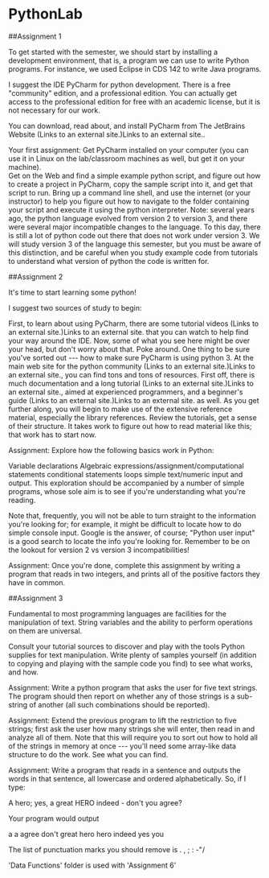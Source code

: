 # PythonLab


##Assignment 1

To get started with the semester, we should start by installing a development environment, that is, a program we can use to write Python programs.  For instance, we used Eclipse in CDS 142 to write Java programs.

I suggest the IDE PyCharm for python development.  There is a free "community" edition, and a professional edition.  You can actually get access to the professional edition for free with an academic license, but it is not necessary for our work.

You can download, read about, and install PyCharm from The JetBrains Website (Links to an external site.)Links to an external site.. 

Your first assignment: Get PyCharm installed on your computer (you can use it in Linux on the lab/classroom machines as well, but get it on your machine).  
Get on the Web and find a simple example python script, and figure out how to create a project in PyCharm, copy the sample script into it, and get that script to run.
Bring up a command line shell, and use the internet (or your instructor) to help you figure out how to navigate to the folder containing your script and execute it using the python interpreter.
Note: several years ago, the python language evolved from version 2 to version 3, and there were several major incompatible changes to the language.  To this day, there is still a lot of python code out there that does not work under version 3.  We will study version 3 of the language this semester, but you must be aware of this distinction, and be careful when you study example code from tutorials to understand what version of python the code is written for.

##Assignment 2 

It's time to start learning some python!

I suggest two sources of study to begin:

First, to learn about using PyCharm, there are some tutorial videos (Links to an external site.)Links to an external site. that you can watch to help find your way around the IDE.  Now, some of what you see here might be over your head, but don't worry about that.  Poke around.  One thing to be sure you've sorted out --- how to make sure PyCharm is using python 3.
At the main web site for the python community (Links to an external site.)Links to an external site., you can find tons and tons of resources.  First off, there is much documentation and a long tutorial (Links to an external site.)Links to an external site., aimed at experienced programmers, and a beginner's guide (Links to an external site.)Links to an external site. as well.
As you get further along, you will begin to make use of the extensive reference material, especially the library references.
Review the tutorials, get a sense of their structure.  It takes work to figure out how to read material like this; that work has to start now.

Assignment: Explore how the following basics work in Python:

Variable declarations
Algebraic expressions/assignment/computational statements
conditional statements
loops
simple text/numeric input and output.
This exploration should be accompanied by a number of simple programs, whose sole aim is to see if you're understanding what you're reading.  

Note that, frequently, you will not be able to turn straight to the information you're looking for; for example, it might be difficult to locate how to do simple console input.  Google is the answer, of course; "Python user input" is a good search to locate the info you're looking for.  Remember to be on the lookout for version 2 vs version 3 incompatibilities!

Assignment: Once you're done, complete this assignment by writing a program that reads in two integers, and prints all of the positive factors they have in common. 

##Assignment 3

Fundamental to most programming languages are facilities for the manipulation of text.  String variables and the ability to perform operations on them are universal.

Consult your tutorial sources to discover and play with the tools Python supplies for text manipulation.  Write plenty of samples yourself (in addition to copying and playing with the sample code you find) to see what works, and how. 

Assignment: Write a python program that asks the user for five text strings.  The program should then report on whether any of those strings is a sub-string of another (all such combinations should be reported).  

Assignment: Extend the previous program to lift the restriction to five strings; first ask the user how many strings she will enter, then read in and analyze all of them.  Note that this will require you to sort out how to hold all of the strings in memory at once --- you'll need some array-like data structure to do the work.  See what you can find.

Assignment: Write a program that reads in a sentence and outputs the words in that sentence, all lowercase and ordered alphabetically.  So, if I type:

A hero; yes, a great HERO indeed - don't you agree?

Your program would output

a a agree don't great hero hero indeed yes you

The list of punctuation marks you should remove is . , ; : -"/

'Data Functions' folder is used with 'Assignment 6'

